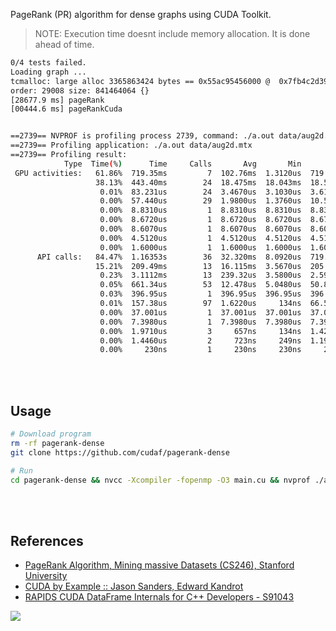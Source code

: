 PageRank (PR) algorithm for dense graphs using CUDA Toolkit.

> NOTE: Execution time doesnt include memory allocation. It is done ahead of time.

```bash
0/4 tests failed.
Loading graph ...
tcmalloc: large alloc 3365863424 bytes == 0x55ac95456000 @  0x7fb4c2d39887 0x55ac8e10c14d 0x55ac8e10b4c7 0x7fb4c1b39bf7 0x55ac8e10b66a
order: 29008 size: 841464064 {}
[28677.9 ms] pageRank
[00444.6 ms] pageRankCuda


==2739== NVPROF is profiling process 2739, command: ./a.out data/aug2d.mtx
==2739== Profiling application: ./a.out data/aug2d.mtx
==2739== Profiling result:
            Type  Time(%)      Time     Calls       Avg       Min       Max  Name
 GPU activities:   61.86%  719.35ms         7  102.76ms  1.3120us  719.34ms  [CUDA memcpy HtoD]
                   38.13%  443.40ms        24  18.475ms  18.043ms  18.573ms  void pageRankKernel<float>(float*, float*, float*, int, float)
                    0.01%  83.231us        24  3.4670us  3.1030us  3.6160us  void errorAbsKernel<float>(float*, float*, float*, int)
                    0.00%  57.440us        29  1.9800us  1.3760us  10.592us  [CUDA memcpy DtoH]
                    0.00%  8.8310us         1  8.8310us  8.8310us  8.8310us  void dotProductKernel<int>(int*, int*, int*, int)
                    0.00%  8.6720us         1  8.6720us  8.6720us  8.6720us  void errorAbsKernel<int>(int*, int*, int*, int)
                    0.00%  8.6070us         1  8.6070us  8.6070us  8.6070us  void sumKernel<int>(int*, int*, int)
                    0.00%  4.5120us         1  4.5120us  4.5120us  4.5120us  void fillKernel<int>(int*, int, int)
                    0.00%  1.6000us         1  1.6000us  1.6000us  1.6000us  void fillKernel<float>(float*, int, float)
      API calls:   84.47%  1.16353s        36  32.320ms  8.0920us  719.50ms  cudaMemcpy
                   15.21%  209.49ms        13  16.115ms  3.5670us  205.78ms  cudaMalloc
                    0.23%  3.1112ms        13  239.32us  3.5800us  2.5906ms  cudaFree
                    0.05%  661.34us        53  12.478us  5.0480us  50.800us  cudaLaunchKernel
                    0.03%  396.95us         1  396.95us  396.95us  396.95us  cuDeviceTotalMem
                    0.01%  157.38us        97  1.6220us     134ns  66.556us  cuDeviceGetAttribute
                    0.00%  37.001us         1  37.001us  37.001us  37.001us  cuDeviceGetName
                    0.00%  7.3980us         1  7.3980us  7.3980us  7.3980us  cuDeviceGetPCIBusId
                    0.00%  1.9710us         3     657ns     134ns  1.4210us  cuDeviceGetCount
                    0.00%  1.4460us         2     723ns     249ns  1.1970us  cuDeviceGet
                    0.00%     230ns         1     230ns     230ns     230ns  cuDeviceGetUuid
```

<br>
<br>


## Usage

```bash
# Download program
rm -rf pagerank-dense
git clone https://github.com/cudaf/pagerank-dense
```

```bash
# Run
cd pagerank-dense && nvcc -Xcompiler -fopenmp -O3 main.cu && nvprof ./a.out data/aug2d.mtx
```

<br>
<br>


## References

- [PageRank Algorithm, Mining massive Datasets (CS246), Stanford University](http://snap.stanford.edu/class/cs246-videos-2019/lec9_190205-cs246-720.mp4)
- [CUDA by Example :: Jason Sanders, Edward Kandrot](http://www.mat.unimi.it/users/sansotte/cuda/CUDA_by_Example.pdf)
- [RAPIDS CUDA DataFrame Internals for C++ Developers - S91043](https://developer.download.nvidia.com/video/gputechconf/gtc/2019/presentation/s91043-rapids-cuda-dataframe-internals-for-c++-developers.pdf)

![](https://ga-beacon.deno.dev/G-G1E8HNDZYY:v51jklKGTLmC3LAZ4rJbIQ/github.com/moocf/pagerank-dense.cuda)

